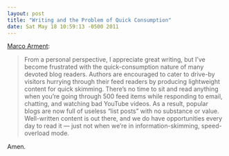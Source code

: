 ```yaml
---
layout: post
title: "Writing and the Problem of Quick Consumption"
date: Sat May 18 10:59:13 -0500 2011
---
```


[Marco Arment](http://www.instapaper.com/faq):

> From a personal perspective, I appreciate great writing, but I’ve become frustrated with the quick-consumption nature of many devoted blog readers. Authors are encouraged to cater to drive-by visitors hurrying through their feed readers by producing lightweight content for quick skimming. There’s no time to sit and read anything when you’re going through 500 feed items while responding to email, chatting, and watching bad YouTube videos. As a result, popular blogs are now full of useless “list posts” with no substance or value. Well-written content is out there, and we do have opportunities every day to read it — just not when we’re in information-skimming, speed-overload mode.

Amen.